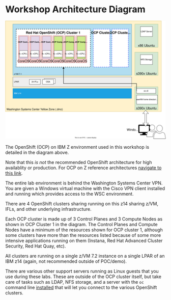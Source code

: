 # Workshop Architecture Diagram

![workshop-arch](ocpz-workshop-arch.drawio.svg)

The OpenShift (OCP) on IBM Z environment used in this workshop is detailed in the diagram above.

Note that this *is not* the recommended OpenShift architecture for high availablity or production. For OCP on Z reference architectures [navigate to this link](https://www.ibm.com/docs/en/linux-on-systems?topic=openshift-reference-architecture).

The entire lab environment is behind the Washington Systems Center VPN. You are given a Windows virtual machine with the Cisco VPN client installed and running which provides access to the WSC environment.

There are 4 OpenShift clusters sharing running on this z14 sharing z/VM, IFLs, and other underlying infrastructure.

Each OCP cluster is made up of 3 Control Planes and 3 Compute Nodes as shown in OCP Cluster 1 in the diagram. The Control Planes and Compute Nodes have a minimum of the resources shown for OCP cluster 1, although some clusters have more than the resources listed because of some more intensive applications running on them (Instana, Red Hat Advanced Cluster Security, Red Hat Quay, etc).

All clusters are running on a single z/VM 7.2 instance on a single LPAR of an IBM z14 (again, not recommended outside of POC/demo).

There are various other support servers running as Linux guests that you use during these labs. These are outside of the OCP cluster itself, but take care of tasks such as LDAP, NFS storage, and a server with the `oc` command line [installed](https://docs.openshift.com/container-platform/4.15/cli_reference/openshift_cli/getting-started-cli.html) that will let you connect to the various OpenShift clusters.
